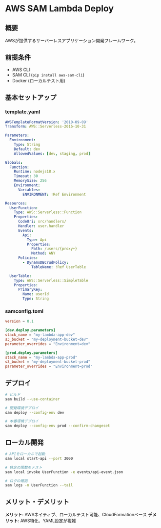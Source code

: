 # AWS SAM Lambda Deploy

## 概要

AWSが提供するサーバーレスアプリケーション開発フレームワーク。

## 前提条件

- AWS CLI
- SAM CLI (`pip install aws-sam-cli`)
- Docker (ローカルテスト用)

## 基本セットアップ

### template.yaml

```yaml
AWSTemplateFormatVersion: '2010-09-09'
Transform: AWS::Serverless-2016-10-31

Parameters:
  Environment:
    Type: String
    Default: dev
    AllowedValues: [dev, staging, prod]

Globals:
  Function:
    Runtime: nodejs18.x
    Timeout: 30
    MemorySize: 256
    Environment:
      Variables:
        ENVIRONMENT: !Ref Environment

Resources:
  UserFunction:
    Type: AWS::Serverless::Function
    Properties:
      CodeUri: src/handlers/
      Handler: user.handler
      Events:
        Api:
          Type: Api
          Properties:
            Path: /users/{proxy+}
            Method: ANY
      Policies:
        - DynamoDBCrudPolicy:
            TableName: !Ref UserTable

  UserTable:
    Type: AWS::Serverless::SimpleTable
    Properties:
      PrimaryKey:
        Name: userId
        Type: String
```

### samconfig.toml

```toml
version = 0.1

[dev.deploy.parameters]
stack_name = "my-lambda-app-dev"
s3_bucket = "my-deployment-bucket-dev"
parameter_overrides = "Environment=dev"

[prod.deploy.parameters]
stack_name = "my-lambda-app-prod"
s3_bucket = "my-deployment-bucket-prod"
parameter_overrides = "Environment=prod"
```

## デプロイ

```bash
# ビルド
sam build --use-container

# 開発環境デプロイ
sam deploy --config-env dev

# 本番環境デプロイ
sam deploy --config-env prod --confirm-changeset
```

## ローカル開発

```bash
# APIをローカルで起動
sam local start-api --port 3000

# 特定の関数をテスト
sam local invoke UserFunction -e events/api-event.json

# ログの確認
sam logs -n UserFunction --tail
```

## メリット・デメリット

**メリット**: AWSネイティブ、ローカルテスト可能、CloudFormationベース
**デメリット**: AWS特化、YAML設定が複雑
